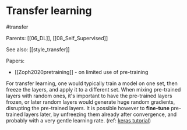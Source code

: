 # Transfer learning

#transfer

Parents: [[06_DL]], [[08_Self_Supervised]]

See also: [[style_transfer]]

Papers:
* [[Zoph2020pretraining]] - on limited use of pre-training

For transfer learning, one would typically train a model on one set, then freeze the layers, and apply it to a different set. When mixing pre-trained layers with random ones, it's important to have the pre-trained layers frozen, or later random layers would generate huge random gradients, disrupting the pre-trained layers. It is possible however to **fine-tune** pre-trained layers later, by unfreezing them already after convergence, and probably with a very gentle learning rate. (ref: [keras tutorial](https://keras.io/guides/transfer_learning/))